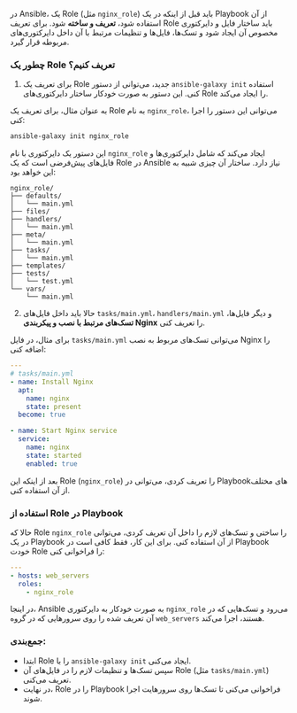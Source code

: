  در Ansible، یک Role (مثل `nginx_role`) باید قبل از اینکه در یک Playbook از آن استفاده شود، **تعریف و ساخته** شود. برای تعریف Role باید ساختار فایل و دایرکتوری مخصوص آن ایجاد شود و تسک‌ها، فایل‌ها و تنظیمات مرتبط با آن داخل دایرکتوری‌های مربوطه قرار گیرد.

### چطور یک Role تعریف کنیم؟



1. برای تعریف یک Role جدید، می‌توانی از دستور `ansible-galaxy init` استفاده کنی. این دستور به صورت خودکار ساختار دایرکتوری‌های Role را ایجاد می‌کند.

به عنوان مثال، برای تعریف یک Role به نام `nginx_role`، می‌توانی این دستور را اجرا کنی:

```bash
ansible-galaxy init nginx_role
```

این دستور یک دایرکتوری با نام `nginx_role` ایجاد می‌کند که شامل دایرکتوری‌ها و فایل‌های پیش‌فرضی است که یک Role در Ansible نیاز دارد. ساختار آن چیزی شبیه به این خواهد بود:

```
nginx_role/
├── defaults/
│   └── main.yml
├── files/
├── handlers/
│   └── main.yml
├── meta/
│   └── main.yml
├── tasks/
│   └── main.yml
├── templates/
├── tests/
│   └── test.yml
└── vars/
    └── main.yml
```

2. حالا باید داخل فایل‌های `tasks/main.yml`، `handlers/main.yml` و دیگر فایل‌ها، **تسک‌های مرتبط با نصب و پیکربندی Nginx** را تعریف کنی.

برای مثال، در فایل `tasks/main.yml` می‌توانی تسک‌های مربوط به نصب Nginx را اضافه کنی:

```yaml
---
# tasks/main.yml
- name: Install Nginx
  apt:
    name: nginx
    state: present
  become: true

- name: Start Nginx service
  service:
    name: nginx
    state: started
    enabled: true
```

بعد از اینکه این Role (`nginx_role`) را تعریف کردی، می‌توانی در Playbookهای مختلف از آن استفاده کنی.

### استفاده از Role در Playbook

حالا که Role `nginx_role` را ساختی و تسک‌های لازم را داخل آن تعریف کردی، می‌توانی در یک Playbook از آن استفاده کنی. برای این کار، فقط کافی است در Playbook خودت Role را فراخوانی کنی:

```yaml
---
- hosts: web_servers
  roles:
    - nginx_role
```

در اینجا، Ansible به صورت خودکار به دایرکتوری `nginx_role` می‌رود و تسک‌هایی که در آن تعریف شده را روی سرورهایی که در گروه `web_servers` هستند، اجرا می‌کند.

### جمع‌بندی:
- ابتدا Role را با `ansible-galaxy init` ایجاد می‌کنی.
- سپس تسک‌ها و تنظیمات لازم را در فایل‌های آن Role (مثل `tasks/main.yml`) تعریف می‌کنی.
- در نهایت، Role را در Playbook فراخوانی می‌کنی تا تسک‌ها روی سرورهایت اجرا شوند.

